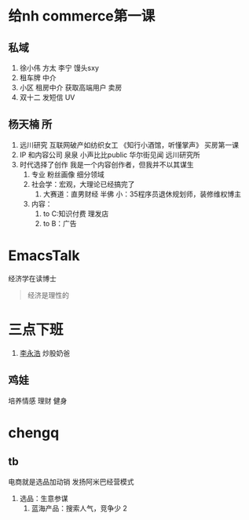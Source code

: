 # 给nh commerce第一课
## 私域
1. 徐小伟 方太 李宁 馒头sxy
2. 租车牌 中介 
3. 小区 租房中介 获取高端用户 卖房
4. 双十二 发短信 UV

## 杨天楠 所 
1. 远川研究  互联网破产如纺织女工  《知行小酒馆，听懂掌声》 买房第一课
2. IP 和内容公司  泉泉 小声比比public  华尔街见闻 远川研究所
3. 时代选择了创作  我是一个内容创作者，但我并不以其谋生
   1.  专业  粉丝画像  细分领域
   2.  社会学：宏观，大理论已经搞完了
       1.  大赛道：直男财经  半佛  小：35程序员退休规划师，装修维权博主
   3. 内容：
      1. to C:知识付费  理发店
      2. to B：广告


# EmacsTalk

经济学在读博士

> 经济是理性的


# 三点下班

1. [李永浩](https://web.okjike.com/u/BED6DBF5-63AE-491F-B790-384AF43E2919) 炒股奶爸
   
## 鸡娃
培养情感 理财 健身


# chengq
## tb
电商就是选品加动销
发扬阿米巴经营模式

1. 选品：生意参谋
   1. 蓝海产品：搜索人气，竞争少
   2